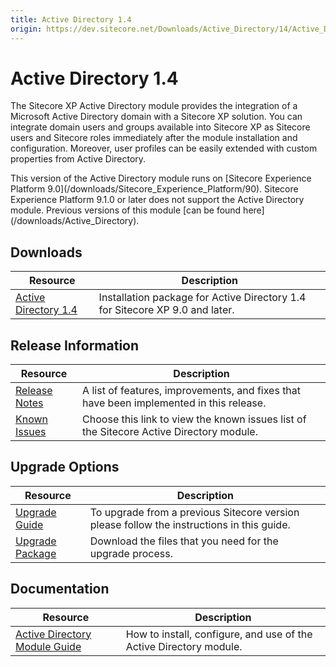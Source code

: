 ```yaml
---
title: Active Directory 1.4
origin: https://dev.sitecore.net/Downloads/Active_Directory/14/Active_Directory_14.aspx
---
```


# Active Directory 1.4

The Sitecore XP Active Directory module provides the integration of a Microsoft Active Directory domain with a Sitecore XP solution. You can integrate domain users and groups available into Sitecore XP as Sitecore users and Sitecore roles immediately after the module installation and configuration. Moreover, user profiles can be easily extended with custom properties from Active Directory.

  <Alert variant='warning' mb={4}>
    <AlertIcon />
    This version of the Active Directory module runs on [Sitecore Experience Platform 9.0](/downloads/Sitecore_Experience_Platform/90).  
Sitecore Experience Platform 9.1.0 or later does not support the Active Directory module.  
Previous versions of this module [can be found here](/downloads/Active_Directory).
  </Alert>
  

## Downloads

 | Resource | Description |
 | --- | --- |
 | [Active Directory 1.4](https://sitecoredev.azureedge.net/~/media/65464522FB5448E7A5976B38C80797FA.ashx?date=20180322T102100) | Installation package for Active Directory 1.4 for Sitecore XP 9.0 and later. |

## Release Information

 | Resource | Description |
 | --- | --- |
 | [Release Notes](/downloads/Active%20Directory/14/Active%20Directory%2014/Release%20Notes) | A list of features, improvements, and fixes that have been implemented in this release. |
 | [Known Issues](https://kb.sitecore.net/articles/083498) | Choose this link to view the known issues list of the Sitecore Active Directory module. |

## Upgrade Options

 | Resource | Description |
 | --- | --- |
 | [Upgrade Guide](/downloads/Active%20Directory/14/Active%20Directory%2014/Upgrade%20Guide) | To upgrade from a previous Sitecore version please follow the instructions in this guide. |
 | [Upgrade Package](https://sitecoredev.azureedge.net/~/media/5C26A7814D4D458CBB0A383BE994E3DC.ashx?date=20180322T102201) | Download the files that you need for the upgrade process. |

## Documentation

 | Resource | Description |
 | --- | --- |
 | [Active Directory Module Guide](https://sitecoredev.azureedge.net/~/media/AAEA1C71DFC9420C83781FEE3077F653.ashx?date=20190326T083913) | How to install, configure, and use of the Active Directory module. |